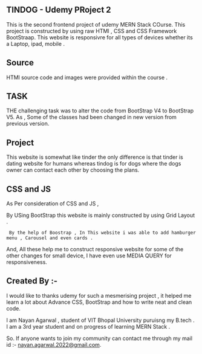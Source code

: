 ## TINDOG - Udemy PRoject 2

This is the second frontend project of udemy MERN Stack COurse.
This project is constructed by using raw HTMl , CSS and CSS Framework BootStraap. 
    This website is responsivre for all types of devices whether its a Laptop, ipad, mobile .

## Source

HTMl source code and images were provided within the course .

## TASK

 THE challenging task was to alter the code from BootStrap V4 to BootStrap V5.
     As , Some of the classes had been changed in new version from previous version.

## Project

This website is somewhat like tinder the only difference is that tinder is dating website for humans whereas tindog is for dogs where the dogs owner can contact each other by choosing the plans.

##  CSS and JS 

As Per consideration of CSS and JS , 

 By USing BootStrap this website is mainly constructed by using Grid Layout .
     
     By the help of Boostrap , In This website i was able to add hamburger menu , Carousel and even cards .

And, All these help me to construct responsive website for some of the other changes for small device, I have even use MEDIA QUERY for responsiveness.  


## Created By :-

   I would like to thanks udemy for such a mesmerising project , it helped me learn a lot about Advance CSS, BootStrap and how to write neat and clean code.

   I am Nayan Agarwal , student of VIT Bhopal University puruisng my B.tech . I am a 3rd year student and on progress of learning MERN Stack .

   So. If anyone wants to join my community can contact me through my mail id :- nayan.agarwal.2022@gmail.com.